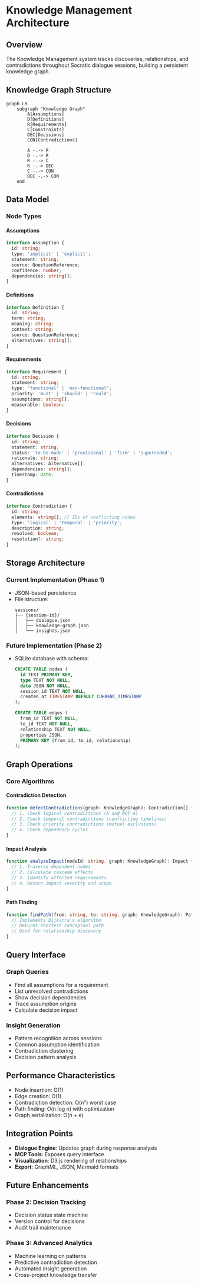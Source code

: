 # Knowledge Management Architecture

## Overview

The Knowledge Management system tracks discoveries, relationships, and contradictions throughout Socratic dialogue sessions, building a persistent knowledge graph.

## Knowledge Graph Structure

```mermaid
graph LR
    subgraph "Knowledge Graph"
        A[Assumptions]
        D[Definitions]
        R[Requirements]
        C[Constraints]
        DEC[Decisions]
        CON[Contradictions]
        
        A -.-> R
        D -.-> R
        R -.-> C
        R -.-> DEC
        C -.-> CON
        DEC -.-> CON
    end
```

## Data Model

### Node Types

#### Assumptions
```typescript
interface Assumption {
  id: string;
  type: 'implicit' | 'explicit';
  statement: string;
  source: QuestionReference;
  confidence: number;
  dependencies: string[];
}
```

#### Definitions
```typescript
interface Definition {
  id: string;
  term: string;
  meaning: string;
  context: string;
  source: QuestionReference;
  alternatives: string[];
}
```

#### Requirements
```typescript
interface Requirement {
  id: string;
  statement: string;
  type: 'functional' | 'non-functional';
  priority: 'must' | 'should' | 'could';
  assumptions: string[];
  measurable: boolean;
}
```

#### Decisions
```typescript
interface Decision {
  id: string;
  statement: string;
  status: 'to-be-made' | 'provisional' | 'firm' | 'superseded';
  rationale: string;
  alternatives: Alternative[];
  dependencies: string[];
  timestamp: Date;
}
```

#### Contradictions
```typescript
interface Contradiction {
  id: string;
  elements: string[]; // IDs of conflicting nodes
  type: 'logical' | 'temporal' | 'priority';
  description: string;
  resolved: boolean;
  resolution?: string;
}
```

## Storage Architecture

### Current Implementation (Phase 1)
- JSON-based persistence
- File structure:
  ```
  sessions/
  ├── {session-id}/
  │   ├── dialogue.json
  │   ├── knowledge-graph.json
  │   └── insights.json
  ```

### Future Implementation (Phase 2)
- SQLite database with schema:
  ```sql
  CREATE TABLE nodes (
    id TEXT PRIMARY KEY,
    type TEXT NOT NULL,
    data JSON NOT NULL,
    session_id TEXT NOT NULL,
    created_at TIMESTAMP DEFAULT CURRENT_TIMESTAMP
  );
  
  CREATE TABLE edges (
    from_id TEXT NOT NULL,
    to_id TEXT NOT NULL,
    relationship TEXT NOT NULL,
    properties JSON,
    PRIMARY KEY (from_id, to_id, relationship)
  );
  ```

## Graph Operations

### Core Algorithms

#### Contradiction Detection
```typescript
function detectContradictions(graph: KnowledgeGraph): Contradiction[] {
  // 1. Check logical contradictions (A and NOT A)
  // 2. Check temporal contradictions (conflicting timelines)
  // 3. Check priority contradictions (mutual exclusions)
  // 4. Check dependency cycles
}
```

#### Impact Analysis
```typescript
function analyzeImpact(nodeId: string, graph: KnowledgeGraph): Impact {
  // 1. Traverse dependent nodes
  // 2. Calculate cascade effects
  // 3. Identify affected requirements
  // 4. Return impact severity and scope
}
```

#### Path Finding
```typescript
function findPath(from: string, to: string, graph: KnowledgeGraph): Path {
  // Implements Dijkstra's algorithm
  // Returns shortest conceptual path
  // Used for relationship discovery
}
```

## Query Interface

### Graph Queries
- Find all assumptions for a requirement
- List unresolved contradictions
- Show decision dependencies
- Trace assumption origins
- Calculate decision impact

### Insight Generation
- Pattern recognition across sessions
- Common assumption identification
- Contradiction clustering
- Decision pattern analysis

## Performance Characteristics

- Node insertion: O(1)
- Edge creation: O(1)
- Contradiction detection: O(n²) worst case
- Path finding: O(n log n) with optimization
- Graph serialization: O(n + e)

## Integration Points

- **Dialogue Engine**: Updates graph during response analysis
- **MCP Tools**: Exposes query interface
- **Visualization**: D3.js rendering of relationships
- **Export**: GraphML, JSON, Mermaid formats

## Future Enhancements

### Phase 2: Decision Tracking
- Decision status state machine
- Version control for decisions
- Audit trail maintenance

### Phase 3: Advanced Analytics
- Machine learning on patterns
- Predictive contradiction detection
- Automated insight generation
- Cross-project knowledge transfer